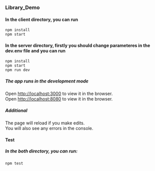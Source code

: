 ### Library_Demo  
#### In the client directory, you can run 
`npm install`<br /> 
`npm start` <br /> 
#### In the server directory, firstly you should change parameteres in the dev.env file and you can run 
`npm install`<br /> 
`npm start`<br /> 
`npm run dev`<br /> 

##### The app runs in the development mode
Open [http://localhost:3000](http://localhost:3000) to view it in the browser.<br /> 
Open [http://localhost:8080](http://localhost:8080) to view it in the browser.<br />

##### Additional 
The page will reload if you make edits.<br />
You will also see any errors in the console.<br />

#### Test
##### In the both directory, you can run:
`npm test`
